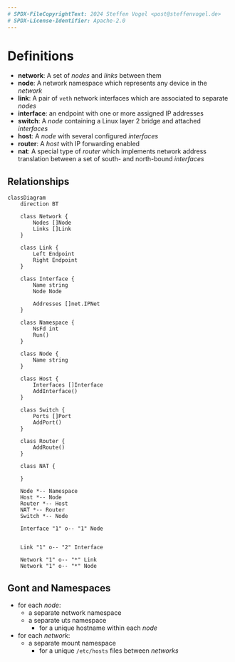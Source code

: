 ```yaml
---
# SPDX-FileCopyrightText: 2024 Steffen Vogel <post@steffenvogel.de>
# SPDX-License-Identifier: Apache-2.0
---
```


# Definitions

- **network**: A set of *nodes* and *links* between them
- **node**: A network namespace which represents any device in the *network*
- **link**: A pair of `veth` network interfaces which are associated to separate *nodes*
- **interface**: an endpoint with one or more assigned IP addresses
- **switch**: A *node* containing a Linux layer 2 bridge and attached *interfaces*
- **host**: A *node* with several configured *interfaces*
- **router**: A *host* with IP forwarding enabled
- **nat**: A special type of *router* which implements network address translation between a set of south- and north-bound *interfaces*


## Relationships

```mermaid
classDiagram
    direction BT

    class Network {
        Nodes []Node
        Links []Link
    }

    class Link {
        Left Endpoint
        Right Endpoint
    }

    class Interface {
        Name string
        Node Node

        Addresses []net.IPNet
    }

    class Namespace {
        NsFd int
        Run()
    }

    class Node {
        Name string
    }

    class Host {
        Interfaces []Interface
        AddInterface()
    }

    class Switch {
        Ports []Port
        AddPort()
    }

    class Router {
        AddRoute()
    }

    class NAT {

    }
            
    Node *-- Namespace
    Host *-- Node
    Router *-- Host
    NAT *-- Router
    Switch *-- Node

    Interface "1" o-- "1" Node


    Link "1" o-- "2" Interface

    Network "1" o-- "*" Link
    Network "1" o-- "*" Node
```


## Gont and Namespaces

-   for each *node*:
    -   a separate network namespace
    -   a separate uts namespace
        -   for a unique hostname within each *node*
-   for each *network*:
    -   a separate mount namespace
        -   for a unique `/etc/hosts` files between *networks*

